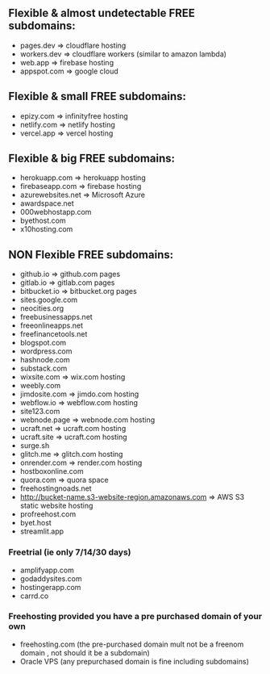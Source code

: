 ## Flexible & almost undetectable FREE subdomains:

- pages.dev => cloudflare hosting
- workers.dev => cloudflare workers (similar to amazon lambda)
- web.app => firebase hosting
- appspot.com => google cloud

## Flexible & small FREE subdomains:

- epizy.com => infinityfree hosting
- netlify.com => netlify hosting
- vercel.app => vercel hosting


## Flexible & big FREE subdomains:

- herokuapp.com => herokuapp hosting
- firebaseapp.com => firebase hosting
- azurewebsites.net => Microsoft Azure
- awardspace.net
- 000webhostapp.com
- byethost.com
- x10hosting.com


## NON Flexible FREE subdomains:

- github.io   =>  github.com pages
- gitlab.io =>  gitlab.com pages
- bitbucket.io  => bitbucket.org pages
- sites.google.com
- neocities.org
- freebusinessapps.net
- freeonlineapps.net
- freefinancetools.net
- blogspot.com
- wordpress.com
- hashnode.com
- substack.com
- wixsite.com => wix.com hosting
- weebly.com
- jimdosite.com => jimdo.com hosting
- webflow.io  => webflow.com hosting
- site123.com
- webnode.page => webnode.com hosting
- ucraft.net => ucraft.com hosting
- ucraft.site => ucraft.com hosting
- surge.sh
- glitch.me => glitch.com hosting
- onrender.com => render.com hosting
- hostboxonline.com
- quora.com => quora space
- freehostingnoads.net
- http://bucket-name.s3-website-region.amazonaws.com => AWS S3 static website hosting
- profreehost.com
- byet.host
- streamlit.app

### Freetrial (ie only 7/14/30 days)

- amplifyapp.com
- godaddysites.com
- hostingerapp.com
- carrd.co

### Freehosting provided you have a pre purchased domain of your own
- freehosting.com (the pre-purchased domain mult not be a freenom domain , not should it be a subdomain)
- Oracle VPS (any prepurchased domain is fine including subdomains)

  
